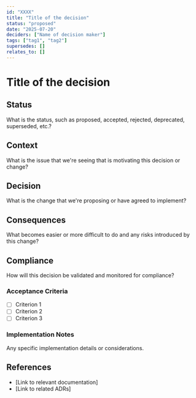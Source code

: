 ```yaml
---
id: "XXXX"
title: "Title of the decision"
status: "proposed"
date: "2025-07-20"
deciders: ["Name of decision maker"]
tags: ["tag1", "tag2"]
supersedes: []
relates_to: []
---
```


# Title of the decision

## Status

What is the status, such as proposed, accepted, rejected, deprecated, superseded, etc.?

## Context

What is the issue that we're seeing that is motivating this decision or change?

## Decision

What is the change that we're proposing or have agreed to implement?

## Consequences

What becomes easier or more difficult to do and any risks introduced by this change?

## Compliance

How will this decision be validated and monitored for compliance?

### Acceptance Criteria

- [ ] Criterion 1
- [ ] Criterion 2  
- [ ] Criterion 3

### Implementation Notes

Any specific implementation details or considerations.

## References

- [Link to relevant documentation]
- [Link to related ADRs]
